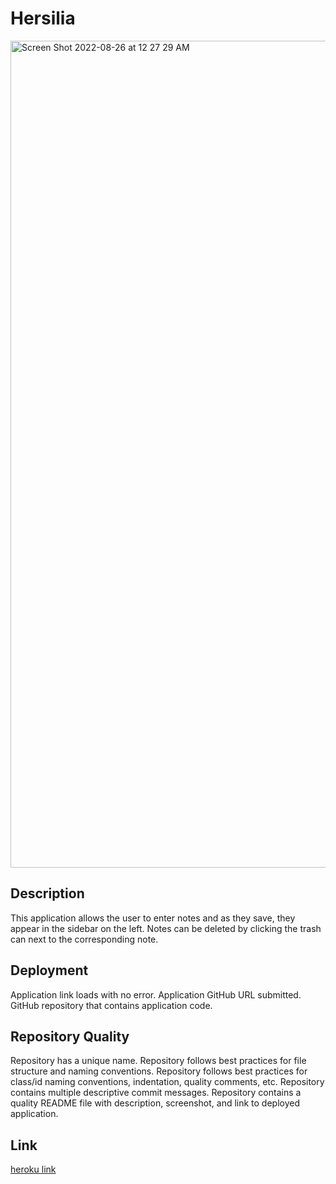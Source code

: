 # Hersilia

<img width="1323" alt="Screen Shot 2022-08-26 at 12 27 29 AM" src="https://user-images.githubusercontent.com/105229148/186828696-7b57016b-dce7-412f-b7e6-b92a2843d4e9.png">


## Description 

This application allows the user to enter notes and as they save, they appear in the sidebar on the left. Notes can be deleted by clicking the trash can next to the corresponding note.

## Deployment

Application link loads with no error. Application GitHub URL submitted. GitHub repository that contains application code.

## Repository Quality
Repository has a unique name. Repository follows best practices for file structure and naming conventions. Repository follows best practices for class/id naming conventions, indentation, quality comments, etc. Repository contains multiple descriptive commit messages. Repository contains a quality README file with description, screenshot, and link to deployed application.


## Link 
[heroku link](https://fast-basin-82961.herokuapp.com/notes)
